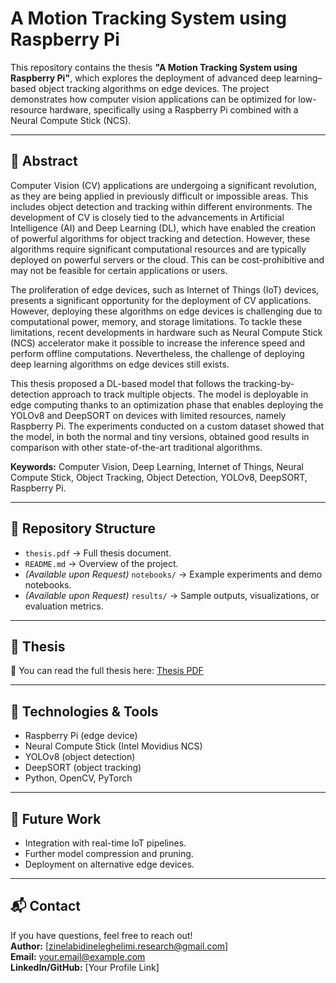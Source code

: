 # A Motion Tracking System using Raspberry Pi

This repository contains the thesis **"A Motion Tracking System using Raspberry Pi"**, which explores the deployment of advanced deep learning–based object tracking algorithms on edge devices. The project demonstrates how computer vision applications can be optimized for low-resource hardware, specifically using a Raspberry Pi combined with a Neural Compute Stick (NCS).

---

## 📖 Abstract
Computer Vision (CV) applications are undergoing a significant revolution, as they are being applied in previously difficult or impossible areas. This includes object detection and tracking within different environments. The development of CV is closely tied to the advancements in Artificial Intelligence (AI) and Deep Learning (DL), which have enabled the creation of powerful algorithms for object tracking and detection. However, these algorithms require significant computational resources and are typically deployed on powerful servers or the cloud. This can be cost-prohibitive and may not be feasible for certain applications or users.  

The proliferation of edge devices, such as Internet of Things (IoT) devices, presents a significant opportunity for the deployment of CV applications. However, deploying these algorithms on edge devices is challenging due to computational power, memory, and storage limitations. To tackle these limitations, recent developments in hardware such as Neural Compute Stick (NCS) accelerator make it possible to increase the inference speed and perform offline computations. Nevertheless, the challenge of deploying deep learning algorithms on edge devices still exists.  

This thesis proposed a DL-based model that follows the tracking-by-detection approach to track multiple objects. The model is deployable in edge computing thanks to an optimization phase that enables deploying the YOLOv8 and DeepSORT on devices with limited resources, namely Raspberry Pi. The experiments conducted on a custom dataset showed that the model, in both the normal and tiny versions, obtained good results in comparison with other state-of-the-art traditional algorithms.  

**Keywords:** Computer Vision, Deep Learning, Internet of Things, Neural Compute Stick, Object Tracking, Object Detection, YOLOv8, DeepSORT, Raspberry Pi.

---

## 📂 Repository Structure
- `thesis.pdf` → Full thesis document.  
- `README.md` → Overview of the project.  
- *(Available upon Request)* `notebooks/` → Example experiments and demo notebooks.  
- *(Available upon Request)* `results/` → Sample outputs, visualizations, or evaluation metrics.  

---

## 📑 Thesis
📄 You can read the full thesis here: [Thesis PDF](/Masterthesis.pdf)

---

## 🚀 Technologies & Tools
- Raspberry Pi (edge device)  
- Neural Compute Stick (Intel Movidius NCS)  
- YOLOv8 (object detection)  
- DeepSORT (object tracking)  
- Python, OpenCV, PyTorch  

---

## 🔮 Future Work
- Integration with real-time IoT pipelines.  
- Further model compression and pruning.  
- Deployment on alternative edge devices.  

---

## 📬 Contact
If you have questions, feel free to reach out!  
**Author:** [zinelabidineleghelimi.research@gmail.com]  
**Email:** your.email@example.com  
**LinkedIn/GitHub:** [Your Profile Link]  
